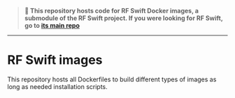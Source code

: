 > **📌 This repository hosts code for RF Swift Docker images, a submodule of the RF Swift project. 
> If you were looking for RF Swift, go to [its main repo](https://github.com/PentHertz/RF-Swift/)**
___

# RF Swift images

This repository hosts all Dockerfiles to build different types of images as long as needed installation scripts.
